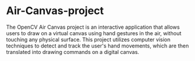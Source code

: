 # Air-Canvas-project
The OpenCV Air Canvas project is an interactive application that allows users to draw on a virtual canvas using hand gestures in the air, without touching any physical surface. This project utilizes computer vision techniques to detect and track the user's hand movements, which are then translated into drawing commands on a digital canvas.
